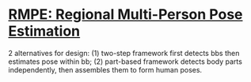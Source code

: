 # [RMPE: Regional Multi-Person Pose Estimation](http://openaccess.thecvf.com/content_ICCV_2017/papers/Fang_RMPE_Regional_Multi-Person_ICCV_2017_paper.pdf)

2 alternatives for design: (1) two-step framework first detects bbs then estimates pose within bb; (2) part-based framework detects body parts independently, then assembles them to form human poses.
<!--stackedit_data:
eyJoaXN0b3J5IjpbLTE2NDgyOTgwOTddfQ==
-->